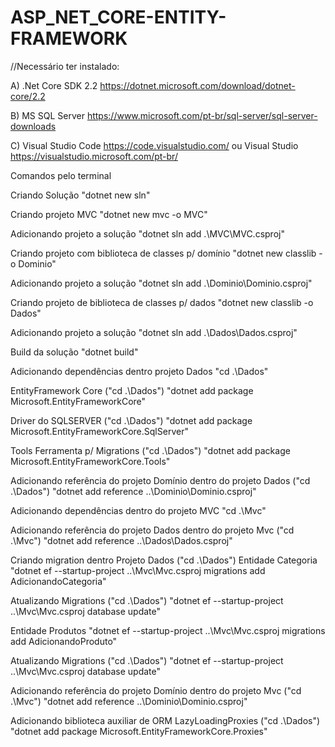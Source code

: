 # ASP_NET_CORE-ENTITY-FRAMEWORK

//Necessário ter instalado:

A)  .Net Core SDK 2.2 https://dotnet.microsoft.com/download/dotnet-core/2.2

B)  MS SQL Server https://www.microsoft.com/pt-br/sql-server/sql-server-downloads

C)  Visual Studio Code https://code.visualstudio.com/ ou  Visual Studio https://visualstudio.microsoft.com/pt-br/


Comandos pelo terminal

Criando Solução 
"dotnet new sln"

Criando projeto MVC
"dotnet new mvc -o MVC"

Adicionando projeto a solução
"dotnet sln add .\MVC\MVC.csproj"

Criando projeto com biblioteca de classes p/ domínio
"dotnet new classlib -o Dominio"

Adicionando projeto a solução
"dotnet sln add .\Dominio\Dominio.csproj"

Criando projeto de biblioteca de classes p/ dados
"dotnet new classlib -o Dados"

Adicionando projeto a solução
"dotnet sln add .\Dados\Dados.csproj"

Build da solução
"dotnet build"

Adicionando dependências dentro projeto Dados
"cd .\Dados\"

  EntityFramework Core ("cd .\Dados\")
  "dotnet add package Microsoft.EntityFrameworkCore"

  Driver do SQLSERVER ("cd .\Dados\")
  "dotnet add package Microsoft.EntityFrameworkCore.SqlServer"

  Tools Ferramenta p/ Migrations ("cd .\Dados\")
  "dotnet add package Microsoft.EntityFrameworkCore.Tools"
  
  Adicionando referência do projeto Domínio dentro do projeto Dados ("cd .\Dados\")
  "dotnet add reference ..\Dominio\Dominio.csproj"
  
Adicionando dependências dentro do projeto MVC
"cd .\Mvc\"

  Adicionando referência do projeto Dados dentro do projeto Mvc ("cd .\Mvc\")
  "dotnet add reference ..\Dados\Dados.csproj"
  
Criando migration dentro Projeto Dados ("cd .\Dados\")
Entidade Categoria
"dotnet ef --startup-project ..\Mvc\Mvc.csproj migrations add AdicionandoCategoria"

Atualizando Migrations ("cd .\Dados\")
"dotnet ef --startup-project ..\Mvc\Mvc.csproj database update"

Entidade Produtos
"dotnet ef --startup-project ..\Mvc\Mvc.csproj migrations add AdicionandoProduto"

Atualizando Migrations ("cd .\Dados\")
"dotnet ef --startup-project ..\Mvc\Mvc.csproj database update"

Adicionando referência do projeto Domínio dentro do projeto Mvc ("cd .\Mvc\") 
"dotnet add reference ..\Dominio\Dominio.csproj"

Adicionando biblioteca auxiliar de ORM LazyLoadingProxies ("cd .\Dados\") 
"dotnet add package Microsoft.EntityFrameworkCore.Proxies"
